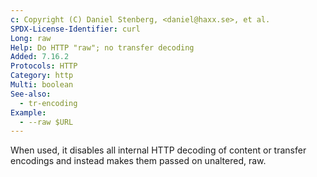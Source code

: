 ```yaml
---
c: Copyright (C) Daniel Stenberg, <daniel@haxx.se>, et al.
SPDX-License-Identifier: curl
Long: raw
Help: Do HTTP "raw"; no transfer decoding
Added: 7.16.2
Protocols: HTTP
Category: http
Multi: boolean
See-also:
  - tr-encoding
Example:
  - --raw $URL
---
```


When used, it disables all internal HTTP decoding of content or transfer
encodings and instead makes them passed on unaltered, raw.
